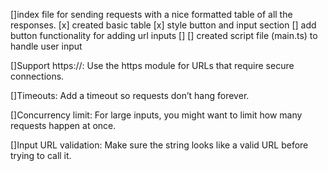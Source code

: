 []index file for sending requests with a nice formatted table of all the responses.
        [x] created basic table
        [x] style button and input section
        [] add button functionality for adding url inputs
        []
[] created script file (main.ts) to handle user input

[]Support https://: Use the https module for URLs that require secure connections.

[]Timeouts: Add a timeout so requests don’t hang forever.

[]Concurrency limit: For large inputs, you might want to limit how many requests happen at once.

[]Input URL validation: Make sure the string looks like a valid URL before trying to call it.
